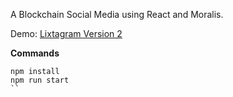 A Blockchain Social Media using React and Moralis.

Demo: [Lixtagram Version 2](https://lixtagram-v2.onrender.com) 

**Commands**
```
npm install
npm run start
``
